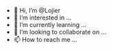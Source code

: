 - 👋 Hi, I’m @Lojier
- 👀 I’m interested in ...
- 🌱 I’m currently learning ...
- 💞️ I’m looking to collaborate on ...
- 📫 How to reach me ...

<!---
Lojier/Lojier is a ✨ special ✨ repository because its `README.md` (this file) appears on your GitHub profile.
You can click the Preview link to take a look at your changes.
--->
